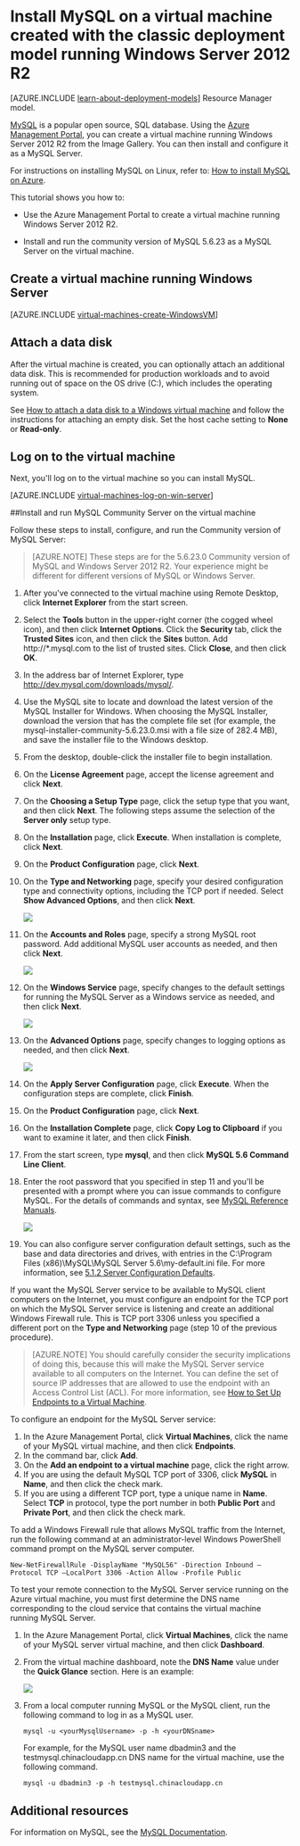 <properties
	pageTitle="Create a VM running MySQL | Windows Azure"
	description="Create an Azure virtual machine created with the classic deployment model running Windows Server 2012 R2, and then install and configure the MySQL database on it."
	services="virtual-machines"
	documentationCenter=""
	authors="cynthn"
	manager="timlt"
	editor="tysonn"
	tags="azure-service-management"/>

<tags
	ms.service="virtual-machines"
	ms.date="07/10/2015"
	wacn.date=""/>


# Install MySQL on a virtual machine created with the classic deployment model running Windows Server 2012 R2

[AZURE.INCLUDE [learn-about-deployment-models](../includes/learn-about-deployment-models-classic-include.md)] Resource Manager model.


[MySQL](http://www.mysql.com) is a popular open source, SQL database. Using the [Azure Management Portal](http://manage.windowsazure.cn), you can create a virtual machine running Windows Server 2012 R2 from the Image Gallery. You can then install and configure it as a MySQL Server.

For instructions on installing MySQL on Linux, refer to: [How to install MySQL on Azure](/documentation/articles/virtual-machines-linux-install-mysql).

This tutorial shows you how to:

- Use the Azure Management Portal to create a virtual machine running Windows Server 2012 R2.

- Install and run the community version of MySQL 5.6.23 as a MySQL Server on the virtual machine.


## Create a virtual machine running Windows Server

[AZURE.INCLUDE [virtual-machines-create-WindowsVM](../includes/virtual-machines-create-windowsvm.md)]

## Attach a data disk

After the virtual machine is created, you can optionally attach an additional data disk. This is recommended for production workloads and to avoid running out of space on the OS drive (C:), which  includes the operating system.

See [How to attach a data disk to a Windows virtual machine](/documentation/articles/storage-windows-attach-disk) and follow the instructions for attaching an empty disk. Set the host cache setting to **None** or **Read-only**.

## Log on to the virtual machine

Next, you'll log on to the virtual machine so you can install MySQL.

[AZURE.INCLUDE [virtual-machines-log-on-win-server](../includes/virtual-machines-log-on-win-server.md)]

##Install and run MySQL Community Server on the virtual machine

Follow these steps to install, configure, and run the Community version of MySQL Server:

> [AZURE.NOTE] These steps are for the 5.6.23.0 Community version of MySQL and Windows Server 2012 R2. Your experience might be different for different versions of MySQL or Windows Server.

1.	After you've connected to the virtual machine using Remote Desktop, click **Internet Explorer** from the start screen.
2.	Select the **Tools** button in the upper-right corner (the cogged wheel icon), and then click **Internet Options**. Click the **Security** tab, click the **Trusted Sites** icon, and then click the **Sites** button. Add http://*.mysql.com to the list of trusted sites. Click **Close**, and then click **OK**.
3.	In the address bar of Internet Explorer, type http://dev.mysql.com/downloads/mysql/.
4.	Use the MySQL site to locate and download the latest version of the MySQL Installer for Windows. When choosing the MySQL Installer, download the version that has the complete file set (for example, the mysql-installer-community-5.6.23.0.msi with a file size of 282.4 MB), and save the installer file to the Windows desktop.
5.	From the desktop, double-click the installer file to begin installation.
6.	On the **License Agreement** page, accept the license agreement and click **Next**.
7.	On the **Choosing a Setup Type** page, click the setup type that you want, and then click **Next**. The following steps assume the selection of the **Server only** setup type.
8.	On the **Installation** page, click **Execute**. When installation is complete, click **Next**.
9.	On the **Product Configuration** page, click **Next**.
10.	On the **Type and Networking** page, specify your desired configuration type and connectivity options, including the TCP port if needed. Select **Show Advanced Options**, and then click **Next**.

	![](./media/virtual-machines-mysql-windows-server-2008r2/MySQL_TypeNetworking.png)

11.	On the **Accounts and Roles** page, specify a strong MySQL root password. Add additional MySQL user accounts as needed, and then click **Next**.

	![](./media/virtual-machines-mysql-windows-server-2008r2/MySQL_AccountsRoles_Filled.png)

12.	On the **Windows Service** page, specify changes to the default settings for running the MySQL Server as a Windows service as needed, and then click **Next**.

	![](./media/virtual-machines-mysql-windows-server-2008r2/MySQL_WindowsService.png)

13.	On the **Advanced Options** page, specify changes to logging options as needed, and then click **Next**.

	![](./media/virtual-machines-mysql-windows-server-2008r2/MySQL_AdvOptions.png)

14.	On the **Apply Server Configuration** page, click **Execute**. When the configuration steps are complete, click **Finish**.
15.	On the **Product Configuration** page, click **Next**.
16.	On the **Installation Complete** page, click **Copy Log to Clipboard** if you want to examine it later, and then click **Finish**.
17.	From the start screen, type **mysql**, and then click **MySQL 5.6 Command Line Client**.
18.	Enter the root password that you specified in step 11 and you'll be presented with a prompt where you can issue commands to configure MySQL. For the details of commands and syntax, see [MySQL Reference Manuals](http://dev.mysql.com/doc/refman/5.6/en/server-configuration-defaults.html).

	![](./media/virtual-machines-mysql-windows-server-2008r2/MySQL_CommandPrompt.png)

19.	You can also configure server configuration default settings, such as the base and data directories and drives, with entries in the C:\Program Files (x86)\MySQL\MySQL Server 5.6\my-default.ini file. For more information, see [5.1.2 Server Configuration Defaults](http://dev.mysql.com/doc/refman/5.6/en/server-configuration-defaults.html).


If you want the MySQL Server service to be available to MySQL client computers on the Internet, you must configure an endpoint for the TCP port on which the MySQL Server service is listening and create an additional Windows Firewall rule. This is TCP port 3306 unless you specified a different port on the **Type and Networking** page (step 10 of the previous procedure).


> [AZURE.NOTE] You should carefully consider the security implications of doing this, because this will make the MySQL Server service available to all computers on the Internet. You can define the set of source IP addresses that are allowed to use the endpoint with an Access Control List (ACL). For more information, see [How to Set Up Endpoints to a Virtual Machine](/documentation/articles/virtual-machines-set-up-endpoints).


To configure an endpoint for the MySQL Server service:

1.	In the Azure Management Portal, click **Virtual Machines**, click the name of your MySQL virtual machine, and then click **Endpoints**.
2.	In the command bar, click **Add**.
3.	On the **Add an endpoint to a virtual machine** page, click the right arrow.
4.	If you are using the default MySQL TCP port of 3306, click **MySQL** in **Name**, and then click the check mark.
5.	If you are using a different TCP port, type a unique name in **Name**. Select **TCP** in protocol, type the port number in both **Public Port** and **Private Port**, and then click the check mark.

To add a Windows Firewall rule that allows MySQL traffic from the Internet, run the following command at an administrator-level Windows PowerShell command prompt on the MySQL server computer.

	New-NetFirewallRule -DisplayName "MySQL56" -Direction Inbound –Protocol TCP –LocalPort 3306 -Action Allow -Profile Public

To test your remote connection to the MySQL Server service running on the Azure virtual machine, you must first determine the DNS name corresponding to the cloud service that contains the virtual machine running MySQL Server.

1.	In the Azure Management Portal, click **Virtual Machines**, click the name of your MySQL server virtual machine, and then click **Dashboard**.
2.	From the virtual machine dashboard, note the **DNS Name** value under the **Quick Glance** section. Here is an example:

	![](./media/virtual-machines-mysql-windows-server-2008r2/MySQL_DNSName.png)

3.	From a local computer running MySQL or the MySQL client, run the following command to log in as a MySQL user.

		mysql -u <yourMysqlUsername> -p -h <yourDNSname>

	For example, for the MySQL user name dbadmin3 and the testmysql.chinacloudapp.cn DNS name for the virtual machine, use the following command.

		mysql -u dbadmin3 -p -h testmysql.chinacloudapp.cn


## Additional resources

For information on MySQL, see the [MySQL Documentation](http://dev.mysql.com/doc/).
